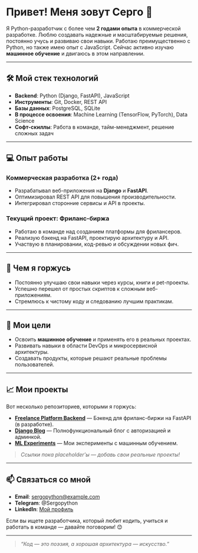 # Привет! Меня зовут Серго 👋

Я Python-разработчик с более чем **2 годами опыта** в коммерческой разработке. Люблю создавать надежные и масштабируемые решения, постоянно учусь и развиваю свои навыки. Работаю преимущественно с Python, но также имею опыт с JavaScript. Сейчас активно изучаю **машинное обучение** и двигаюсь в этом направлении.

---

## 🛠 Мой стек технологий

- **Backend**: Python (Django, FastAPI), JavaScript
- **Инструменты**: Git, Docker, REST API
- **Базы данных**: PostgreSQL, SQLite
- **В процессе освоения**: Machine Learning (TensorFlow, PyTorch), Data Science
- **Софт-скиллы**: Работа в команде, тайм-менеджмент, решение сложных задач

---

## 💻 Опыт работы

### Коммерческая разработка (2+ года)
- Разрабатывал веб-приложения на **Django** и **FastAPI**.
- Оптимизировал REST API для повышения производительности.
- Интегрировал сторонние сервисы и API в проекты.

### Текущий проект: Фриланс-биржа
- Работаю в команде над созданием платформы для фрилансеров.
- Реализую бэкенд на FastAPI, проектирую архитектуру и API.
- Участвую в планировании, код-ревью и обсуждении новых фич.

---

## 🌟 Чем я горжусь
- Постоянно улучшаю свои навыки через курсы, книги и pet-проекты.
- Успешно перешел от простых скриптов к сложным веб-приложениям.
- Стремлюсь к чистому коду и следованию лучшим практикам.

---

## 🚀 Мои цели
- Освоить **машинное обучение** и применять его в реальных проектах.
- Развивать навыки в области DevOps и микросервисной архитектуры.
- Создавать продукты, которые решают реальные проблемы пользователей.

---

## 📈 Мои проекты
Вот несколько репозиториев, которыми я горжусь:
- **[Freelance Platform Backend](ссылка)** — Бэкенд для фриланс-биржи на FastAPI (в разработке).
- **[Django Blog](ссылка)** — Полнофункциональный блог с авторизацией и админкой.
- **[ML Experiments](ссылка)** — Мои эксперименты с машинным обучением.

> *Ссылки пока placeholder'ы — добавь свои реальные проекты!*

---

## 📫 Связаться со мной
- **Email**: sergopython@example.com
- **Telegram**: @Sergopython
- **LinkedIn**: [Мой профиль](ссылка)

Если вы ищете разработчика, который любит кодить, учиться и работать в команде — давайте поговорим! 😊

---

> *“Код — это поэзия, а хорошая архитектура — искусство.”*


<!--
**SerMichbboy/SerMIchbboy** is a ✨ _special_ ✨ repository because its `README.md` (this file) appears on your GitHub profile.

Here are some ideas to get you started:

- 🔭 I’m currently working on ...
- 🌱 I’m currently learning ...
- 👯 I’m looking to collaborate on ...
- 🤔 I’m looking for help with ...
- 💬 Ask me about ...
- 📫 How to reach me: ...
- 😄 Pronouns: ...
- ⚡ Fun fact: ...
-->
